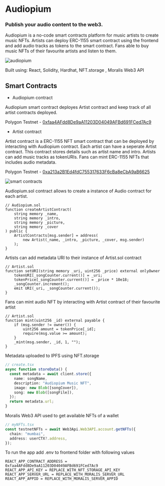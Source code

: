 # Audiopium

### Publish your audio content to the web3.

Audiopium is a no-code smart contracts platform for music artists to create music NFTs. 
Artists can deploy ERC-1155 smart contract using the frontend and add audio tracks as tokens to the smart contract. Fans able to buy music NFTs of their favourite artists and listen to them. 

![audiopium](https://i.ibb.co/XWG9sqp/audiopium.png)

Built using:
React, Solidity, Hardhat, NFT.storage , Moralis Web3 API

## Smart Contracts


- Audiopium contract


Audiopium smart contract deployes Artist contract and keep track of all artist contracts deployed.

Polygon Testnet - [0xfaa4AFdd8De9aA11203D04049AFBd691FCed7Ac9](https://mumbai.polygonscan.com/address/0xfaa4AFdd8De9aA11203D04049AFBd691FCed7Ac9)


- Artist contract


Artist contract is a ERC-1155 NFT smart contract that can be deployed by interacting with Audiopium contract. Each artist can have a seperate Artist contract. This contract stores details such as artist name and intro. Artists can add music tracks as tokenURIs. Fans can mint ERC-1155 NFTs that includes audio metadata.

Polygon Testnet - [0xa213a2B1Ed4fdC755317633F6cBa8eCbA9aB6625](https://mumbai.polygonscan.com/address/0xa213a2B1Ed4fdC755317633F6cBa8eCbA9aB6625)

![smart contracts](https://i.ibb.co/rmG3KKN/Untitled-Diagram-drawio-2.png)

Audiopium.sol contract allows to create a instance of Audio contract for each artist.

```solidity
// Audiopium.sol
function createArtistContract(
    string memory _name,
    string memory _intro,
    string memory _picture,
    string memory _cover
) public {
    ArtistContracts[msg.sender] = address(
        new Artist(_name, _intro, _picture, _cover, msg.sender)
    );
}
```

Artists can add metadata URI to their instance of Artist.sol contract
```solidity
// Artist.sol
function setURI(string memory _uri, uint256 _price) external onlyOwner 
    tokenURI[_songCounter.current()] = _uri;
    tokenPrice[_songCounter.current()] = _price * 10e18;
    _songCounter.increment();
    emit URI(_uri, _songCounter.current());
}
```

Fans can mint audio NFT by interacting with Artist contract of their favourite artist
```solidity
// Artist.sol
function mint(uint256 _id) external payable {
    if (msg.sender != owner()) {
        uint256 amount = tokenPrice[_id];
        require(msg.value >= amount);
    }
    _mint(msg.sender, _id, 1, "");
}
```

Metadata uploaded to IPFS using NFT.storage
```typescript
// create.tsx
async function storeData() {
  const metadata = await client.store({
    name: songName,
    description: "Audiopium Music NFT",
    image: new Blob([songCover]),
    song: new Blob([songFile]),
  });
  return metadata.url;
}
```

Moralis Web3 API used to get available NFTs of a wallet
```typescript
// myNFTs.tsx
const testnetNFTs = await Web3Api.Web3API.account.getNFTs({
  chain: "mumbai",
  address: userCTX?.address,
});
```

To run the app add .env to frontend folder with following values
```
REACT_APP_CONTRACT_ADDRESS = 0xfaa4AFdd8De9aA11203D04049AFBd691FCed7Ac9
REACT_APP_API_KEY = REPLACE_WITH_NFT_STORAGE_API_KEY
REACT_APP_SERVER_URL = REPLACE_WITH_MORALIS_SERVER_URL
REACT_APP_APPID = REPLACE_WITH_MORALIS_SERVER_APPID
```

